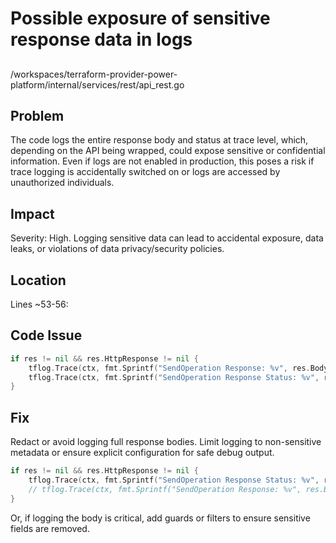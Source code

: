 # Possible exposure of sensitive response data in logs

##

/workspaces/terraform-provider-power-platform/internal/services/rest/api_rest.go

## Problem

The code logs the entire response body and status at trace level, which, depending on the API being wrapped, could expose sensitive or confidential information. Even if logs are not enabled in production, this poses a risk if trace logging is accidentally switched on or logs are accessed by unauthorized individuals.

## Impact

Severity: High. Logging sensitive data can lead to accidental exposure, data leaks, or violations of data privacy/security policies.

## Location

Lines ~53-56:

## Code Issue

```go
if res != nil && res.HttpResponse != nil {
	tflog.Trace(ctx, fmt.Sprintf("SendOperation Response: %v", res.BodyAsBytes))
	tflog.Trace(ctx, fmt.Sprintf("SendOperation Response Status: %v", res.HttpResponse.Status))
}
```

## Fix

Redact or avoid logging full response bodies. Limit logging to non-sensitive metadata or ensure explicit configuration for safe debug output.

```go
if res != nil && res.HttpResponse != nil {
	tflog.Trace(ctx, fmt.Sprintf("SendOperation Response Status: %v", res.HttpResponse.Status))
	// tflog.Trace(ctx, fmt.Sprintf("SendOperation Response: %v", res.BodyAsBytes)) // Avoid or redact sensitive bodies
}
```
Or, if logging the body is critical, add guards or filters to ensure sensitive fields are removed.
